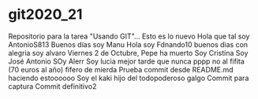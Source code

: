 ﻿# git2020_21
Repositorio para la tarea "Usando GIT"...
Esto es lo nuevo
Hola que tal soy AntonioS813
Buenos días soy Manu
Hola soy Fdnando10
buenos dias con alegria soy alvaro
Viernes 2 de Octubre, Pepe ha muerto
Soy Cristina
Soy José Antonio
SOy Alerr
Soy lucia
mejor tarde que nunca pppp
no al fifita (70 euros al año) fifero de mierda
Prueba commit desde README.md
haciendo estoooooo
Soy el kaki hijo del todopoderoso galgo
Commit para captura
Commit definitivo2

